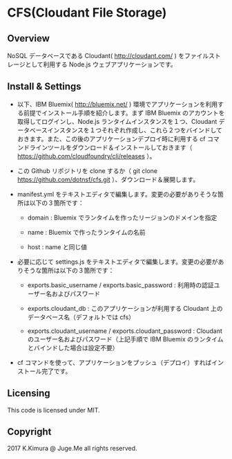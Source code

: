 # CFS(Cloudant File Storage)

## Overview

NoSQL データベースである Cloudant( http://cloudant.com/ ) をファイルストレージとして利用する Node.js ウェブアプリケーションです。


## Install & Settings

- 以下、IBM Bluemix( http://bluemix.net/ ) 環境でアプリケーションを利用する前提でインストール手順を紹介します。まず IBM Bluemix のアカウントを取得してログインし、Node.js ランタイムインスタンスを１つ、Cloudant データベースインスタンスを１つそれぞれ作成し、これら２つをバインドしておきます。また、この後のアプリケーションデプロイ時に利用する cf コマンドラインツールをダウンロード＆インストールしておきます（ https://github.com/cloudfoundry/cli/releases ）。

- この Github リポジトリを clone するか（ git clone https://github.com/dotnsf/cfs.git ）、ダウンロード＆展開します。

- manifest.yml をテキストエディタで編集します。変更の必要がありそうな箇所は以下の３箇所です：

    - domain : Bluemix でランタイムを作ったリージョンのドメインを指定

    - name : Bluemix で作ったランタイムの名前

    - host : name と同じ値

- 必要に応じて settings.js をテキストエディタで編集します。変更の必要がありそうな箇所は以下の３箇所です：

    - exports.basic_username / exports.basic_password : 利用時の認証ユーザー名およびパスワード

    - exports.cloudant_db : このアプリケーションが利用する Cloudant 上のデータベース名（デフォルトでは cfs）

    - exports.cloudant_username / exports.cloudant_password : Cloudant のユーザー名およびパスワード（上記手順で IBM Bluemix のランタイムとバインドした場合は設定不要）

- cf コマンドを使って、アプリケーションをプッシュ（デプロイ）すればインストール完了です。


## Licensing

This code is licensed under MIT.


## Copyright

2017 K.Kimura @ Juge.Me all rights reserved.

